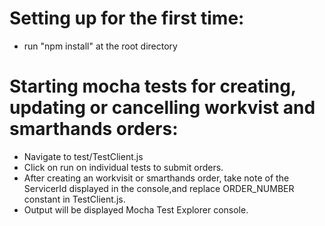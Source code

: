 # Setting up for the first time:
- run "npm install" at the root directory

# Starting mocha tests for creating, updating or cancelling workvist and smarthands orders:
- Navigate to test/TestClient.js
- Click on run on individual tests to submit orders.
- After creating an workvisit or smarthands order, take note of the ServicerId displayed in the console,and replace ORDER_NUMBER constant in TestClient.js.
- Output will be displayed Mocha Test Explorer console.